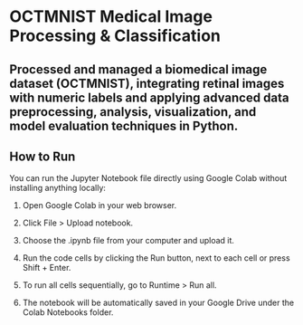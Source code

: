 # OCTMNIST Medical Image Processing & Classification 

## Processed and managed a biomedical image dataset (OCTMNIST), integrating retinal images with numeric labels and applying advanced data preprocessing, analysis, visualization, and model evaluation techniques in Python.

## How to Run
You can run the Jupyter Notebook file directly using Google Colab without installing anything locally:

1. Open Google Colab in your web browser.

2. Click File > Upload notebook.

3. Choose the .ipynb file from your computer and upload it.

4. Run the code cells by clicking the Run button, next to each cell or press Shift + Enter.

5. To run all cells sequentially, go to Runtime > Run all.

6. The notebook will be automatically saved in your Google Drive under the Colab Notebooks folder.


